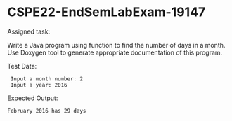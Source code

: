 # CSPE22-EndSemLabExam-19147

Assigned task: 

Write a Java program using function to find the number of days in a
month. Use Doxygen tool to generate appropriate documentation of this
program.

Test Data:

     Input a month number: 2
     Input a year: 2016
     
Expected Output:

    February 2016 has 29 days
